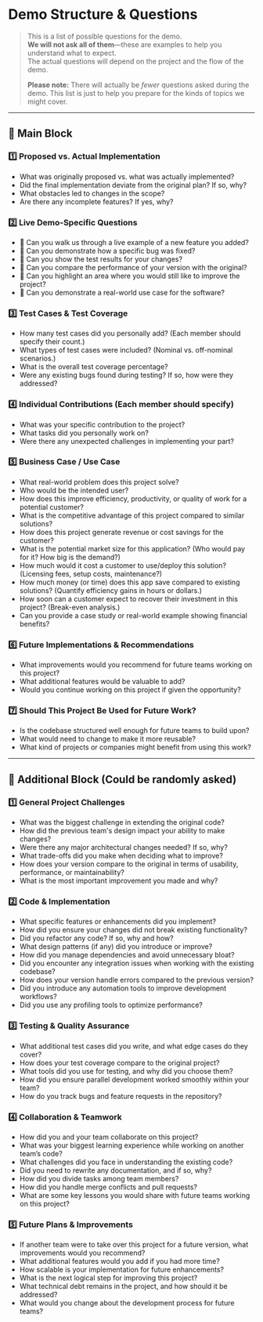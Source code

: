 # Demo Structure & Questions

> This is a list of possible questions for the demo.  
> **We will not ask all of them**—these are examples to help you understand what to expect.  
> The actual questions will depend on the project and the flow of the demo.  
>  
> **Please note:** There will actually be *fewer* questions asked during the demo. This list is just to help you prepare for the kinds of topics we might cover.

---

## 🔹 Main Block

### 1️⃣ Proposed vs. Actual Implementation
- What was originally proposed vs. what was actually implemented?
- Did the final implementation deviate from the original plan? If so, why?
- What obstacles led to changes in the scope?
- Are there any incomplete features? If yes, why?

### 2️⃣ Live Demo-Specific Questions
- 🎥 Can you walk us through a live example of a new feature you added?
- 🎥 Can you demonstrate how a specific bug was fixed?
- 🎥 Can you show the test results for your changes?
- 🎥 Can you compare the performance of your version with the original?
- 🎥 Can you highlight an area where you would still like to improve the project?
- 🎥 Can you demonstrate a real-world use case for the software?

### 3️⃣ Test Cases & Test Coverage
- How many test cases did you personally add? (Each member should specify their count.)
- What types of test cases were included? (Nominal vs. off-nominal scenarios.)
- What is the overall test coverage percentage?
- Were any existing bugs found during testing? If so, how were they addressed?

### 4️⃣ Individual Contributions (Each member should specify)
- What was your specific contribution to the project?
- What tasks did you personally work on?
- Were there any unexpected challenges in implementing your part?


### 5️⃣ Business Case / Use Case
- What real-world problem does this project solve?
- Who would be the intended user?
- How does this improve efficiency, productivity, or quality of work for a potential customer?
- What is the competitive advantage of this project compared to similar solutions?
- How does this project generate revenue or cost savings for the customer?
- What is the potential market size for this application? (Who would pay for it? How big is the demand?)
- How much would it cost a customer to use/deploy this solution? (Licensing fees, setup costs, maintenance?)
- How much money (or time) does this app save compared to existing solutions? (Quantify efficiency gains in hours or dollars.)
- How soon can a customer expect to recover their investment in this project? (Break-even analysis.)
- Can you provide a case study or real-world example showing financial benefits?


### 6️⃣ Future Implementations & Recommendations
- What improvements would you recommend for future teams working on this project?
- What additional features would be valuable to add?
- Would you continue working on this project if given the opportunity?

### 7️⃣ Should This Project Be Used for Future Work?
- Is the codebase structured well enough for future teams to build upon?
- What would need to change to make it more reusable?
- What kind of projects or companies might benefit from using this work?

---

## 🔹 Additional Block (Could be randomly asked)

### 1️⃣ General Project Challenges
- What was the biggest challenge in extending the original code?
- How did the previous team's design impact your ability to make changes?
- Were there any major architectural changes needed? If so, why?
- What trade-offs did you make when deciding what to improve?
- How does your version compare to the original in terms of usability, performance, or maintainability?
- What is the most important improvement you made and why?

### 2️⃣ Code & Implementation
- What specific features or enhancements did you implement?
- How did you ensure your changes did not break existing functionality?
- Did you refactor any code? If so, why and how?
- What design patterns (if any) did you introduce or improve?
- How did you manage dependencies and avoid unnecessary bloat?
- Did you encounter any integration issues when working with the existing codebase?
- How does your version handle errors compared to the previous version?
- Did you introduce any automation tools to improve development workflows?
- Did you use any profiling tools to optimize performance?

### 3️⃣ Testing & Quality Assurance
- What additional test cases did you write, and what edge cases do they cover?
- How does your test coverage compare to the original project?
- What tools did you use for testing, and why did you choose them?
- How did you ensure parallel development worked smoothly within your team?
- How do you track bugs and feature requests in the repository?


### 4️⃣ Collaboration & Teamwork
- How did you and your team collaborate on this project?
- What was your biggest learning experience while working on another team’s code?
- What challenges did you face in understanding the existing code?
- Did you need to rewrite any documentation, and if so, why?
- How did you divide tasks among team members?
- How did you handle merge conflicts and pull requests?
- What are some key lessons you would share with future teams working on this project?


### 5️⃣ Future Plans & Improvements
- If another team were to take over this project for a future version, what improvements would you recommend?
- What additional features would you add if you had more time?
- How scalable is your implementation for future enhancements?
- What is the next logical step for improving this project?
- What technical debt remains in the project, and how should it be addressed?
- What would you change about the development process for future teams?
